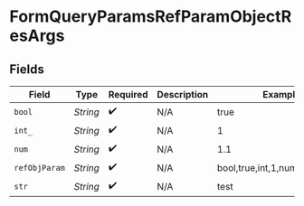 # FormQueryParamsRefParamObjectResArgs


## Fields

| Field                            | Type                             | Required                         | Description                      | Example                          |
| -------------------------------- | -------------------------------- | -------------------------------- | -------------------------------- | -------------------------------- |
| `bool`                           | *String*                         | :heavy_check_mark:               | N/A                              | true                             |
| `int_`                           | *String*                         | :heavy_check_mark:               | N/A                              | 1                                |
| `num`                            | *String*                         | :heavy_check_mark:               | N/A                              | 1.1                              |
| `refObjParam`                    | *String*                         | :heavy_check_mark:               | N/A                              | bool,true,int,1,num,1.1,str,test |
| `str`                            | *String*                         | :heavy_check_mark:               | N/A                              | test                             |